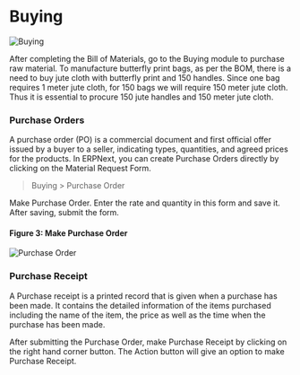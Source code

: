 # Buying

![Buying](/assets/frappe_io/images/erpnext/m-t-s-buying.jpg)

After completing the Bill of Materials, go to the Buying module to purchase raw material. To manufacture butterfly print bags, as per the BOM, there is a need to buy jute cloth with butterfly print and 150 handles. Since one bag requires 1 meter jute cloth, for 150 bags we will require 150 meter jute cloth.  Thus it is essential to procure 150 jute handles and 150 meter jute cloth.

### Purchase Orders

A purchase order (PO) is a commercial document and first official offer issued by a buyer to a seller, indicating types, quantities, and agreed prices for the products. In ERPNext, you can create Purchase Orders directly by clicking on the Material Request Form.

> Buying > Purchase Order

Make Purchase Order. Enter the rate and quantity in this form and save it. After saving, submit the form.

#### Figure 3: Make Purchase Order

![Purchase Order](assets/frappe_io/images/erpnext/m-t-s-purchase-order.png)

### Purchase Receipt

A Purchase receipt is a printed record that is given when a purchase has been made. It contains the detailed information of the items purchased including the name of the item, the price as well as the time when the purchase has been made.

After submitting the Purchase Order, make Purchase Receipt by clicking on the right hand corner button. The Action button will give an option to make Purchase Receipt.

